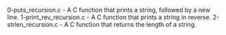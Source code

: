 0-puts_recursion.c - A C function that prints a string, followed by a new line.
1-print_rev_recursion.c - A C function that prints a string in reverse.
2-strlen_recursion.c - A C function that returns the length of a string.
